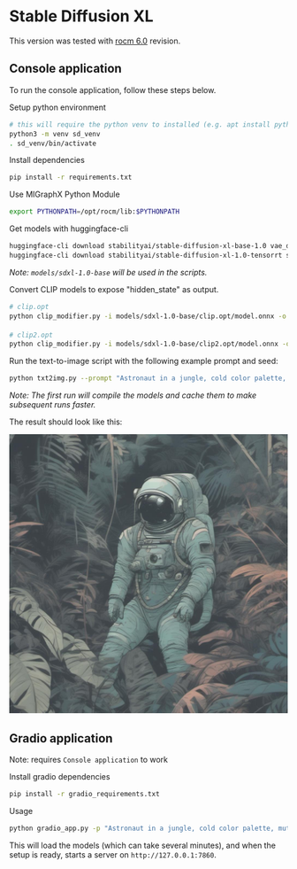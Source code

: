 # Stable Diffusion XL

This version was tested with [rocm 6.0](https://github.com/ROCmSoftwarePlatform/AMDMIGraphX/tree/rocm-6.0.0) revision.

## Console application

To run the console application, follow these steps below.

Setup python environment

```bash
# this will require the python venv to installed (e.g. apt install python3.8-venv)
python3 -m venv sd_venv
. sd_venv/bin/activate
```

Install dependencies

```bash
pip install -r requirements.txt
```

Use MIGraphX Python Module

```bash
export PYTHONPATH=/opt/rocm/lib:$PYTHONPATH
```

Get models with huggingface-cli

```bash
huggingface-cli download stabilityai/stable-diffusion-xl-base-1.0 vae_decoder/model.onnx --local-dir models/sdxl-1.0-base/ --local-dir-use-symlinks False
huggingface-cli download stabilityai/stable-diffusion-xl-1.0-tensorrt sdxl-1.0-base/clip.opt/model.onnx sdxl-1.0-base/clip2.opt/model.onnx sdxl-1.0-base/unetxl.opt/model.onnx sdxl-1.0-base/unetxl.opt/435d4c0a-2d32-11ee-8476-0242c0a80101 --local-dir models/ --local-dir-use-symlinks False
```
*Note: `models/sdxl-1.0-base` will be used in the scripts.*

Convert CLIP models to expose "hidden_state" as output.

```bash
# clip.opt
python clip_modifier.py -i models/sdxl-1.0-base/clip.opt/model.onnx -o models/sdxl-1.0-base/clip.opt.mod/model.onnx

# clip2.opt
python clip_modifier.py -i models/sdxl-1.0-base/clip2.opt/model.onnx -o models/sdxl-1.0-base/clip2.opt.mod/model.onnx
```

Run the text-to-image script with the following example prompt and seed:

```bash
python txt2img.py --prompt "Astronaut in a jungle, cold color palette, muted colors, detailed, 8k" --seed 42 --output jungle_astro.jpg
```
*Note: The first run will compile the models and cache them to make subsequent runs faster.*

The result should look like this:

![example_output.jpg](./example_output.jpg)

## Gradio application

Note: requires `Console application` to work

Install gradio dependencies

```bash
pip install -r gradio_requirements.txt
```

Usage

```bash
python gradio_app.py -p "Astronaut in a jungle, cold color palette, muted colors, detailed, 8k"
```

This will load the models (which can take several minutes), and when the setup is ready, starts a server on `http://127.0.0.1:7860`.
